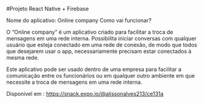 #Projeto React Native + Firebase

Nome do aplicativo: Online company
Como vai funcionar?

O “Online company” é um aplicativo criado para facilitar a troca de mensagens em uma rede interna. Possibilita iniciar conversas com qualquer usuário que esteja conectado em uma rede de conexão, de modo que todos que desejarem usar o app, necessariamente precisam estar conectados à mesma rede.

Este aplicativo pode ser usado dentro de uma empresa para facilitar a comunicação entre os funcionários ou em qualquer outro ambiente em que necessite a troca de mensagens em uma rede interna.

Disponivel em : https://snack.expo.io/@alissonalves213/ce131a

